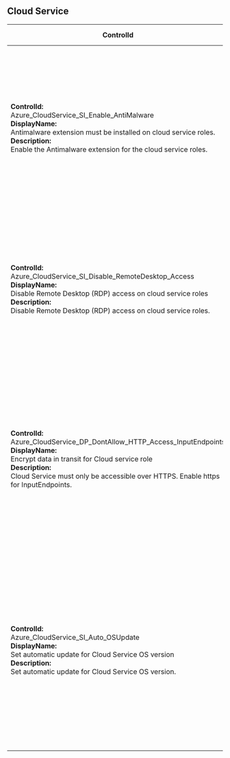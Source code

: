 ## Cloud Service

| ControlId | Dependent Azure API(s) and Properties | Control spec-let |
|-----------|-------------------------------------|------------------|
| <b>ControlId:</b><br>Azure_CloudService_SI_Enable_AntiMalware<br><b>DisplayName:</b><br>Antimalware extension must be installed on cloud service roles. <br><b>Description: </b><br> Enable the Antimalware extension for the cloud service roles.| <b>ARM API to get the list of Deployment Slots in a Cloud Service:</b><br> /subscriptions/{subscriptionId}/resourceGroups/{resourceGroupName}/providers/<br>Microsoft.ClassicCompute/domainNames/{cloudServiceName}/<br>deploymentSlots?api-version=2016-11-01<br><b>Properties:</b><br>properties.slotType<br><b>ARM API to get the list of Cloud Service Roles in a Deployment Slot:</b><br> /subscriptions/{subscriptionId}/resourceGroups/{resourceGroupName}/providers/<br>Microsoft.ClassicCompute/domainNames/{cloudServiceName}/<br>slots/{slotName}/roles?api-version=2016-04-01<br><b>Properties:</b><br>[\*].name<br><b>ARM API to get the list of Extensions in a Cloud Service Role:</b><br> /subscriptions/{subscriptionId}/resourceGroups/{resourceGroupName}/providers/<br>Microsoft.ClassicCompute/domainNames/{cloudServiceName}/<br>slots/{slotName}/roles/{roleName}/extensionReferences?api-version=2015-06-01<br><b>Properties:</b><br>name: 'PaaSAntimalware-****'<br>[\*].properties.name, [\*].properties.state | <b>Passed:</b><br>Antimalware extension is enabled for all the roles in this Cloud Service.<br><b>Failed:</b><br>Antimalware extension is not enabled for one or more roles in this Cloud Service. |
| <b>ControlId:</b><br>Azure_CloudService_SI_Disable_RemoteDesktop_Access<br><b>DisplayName:</b><br>Disable Remote Desktop (RDP) access on cloud service roles<br><b>Description: </b><br>Disable Remote Desktop (RDP) access on cloud service roles. | <b>ARM API to get the list of Deployment Slots in a Cloud Service:</b><br> /subscriptions/{subscriptionId}/resourceGroups/{resourceGroupName}/providers/<br>Microsoft.ClassicCompute/domainNames/{cloudServiceName}/<br>deploymentSlots?api-version=2016-11-01<br><b>Properties:</b><br>properties.slotType, properties.configuration<br><b>ARM API to get the list of Cloud Service Roles in a Deployment Slot:</b><br> /subscriptions/{subscriptionId}/resourceGroups/{resourceGroupName}/providers/<br>Microsoft.ClassicCompute/domainNames/{cloudServiceName}/<br>slots/{slotName}/roles?api-version=2016-04-01<br><b>Properties:</b><br>[\*].name<br><b>ARM API to get the list of Extensions in a Cloud Service Role:</b><br> /subscriptions/{subscriptionId}/resourceGroups/{resourceGroupName}/providers/<br>Microsoft.ClassicCompute/domainNames/{cloudServiceName}/<br>slots/{slotName}/roles/{roleName}/extensionReferences?api-version=2015-06-01<br><b>Properties:</b><br>[\*].properties.name, [\*].properties.state | <b>Passed:</b><br>Remote Desktop access is not enabled for any Cloud Service Role.<br><b>Failed:</b><br>Remote Desktop access is enabled for Cloud Service Role(s). |
| <b>ControlId:</b><br>Azure_CloudService_DP_DontAllow_HTTP_Access_InputEndpoints<br><b>DisplayName:</b><br>Encrypt data in transit for Cloud service role <br><b>Description: </b><br> Cloud Service must only be accessible over HTTPS. Enable https for InputEndpoints.| <b> ARM API to get Cloud Service roles details: </b> <br> /subscriptions/{subscriptionId}/resourceGroups/{resourceGroupName}/providers/Microsoft.ClassicCompute/domainNames/{cloudServiceName}/slots/{slotName}/roles/{roleName}?api-version=2016-04-01  <br><b>Properties:</b><br> name: 'properties.inputEndpoints.protocol| <b>Passed: </b><br>No active non SSL enabled input endpoints for all the roles in cloud service. <br><b>Failed: </b><br>Active non SSL enabled input endpoints are present for any of the roles in cloud service. |
| <b>ControlId:</b><br>Azure_CloudService_SI_Auto_OSUpdate<br><b>DisplayName:</b><br>Set automatic update for Cloud Service OS version<br><b>Description: </b><br> Set automatic update for Cloud Service OS version.| <b> ARM API to get Cloud Service extension details: </b> <br> /subscriptions/{subscriptionId}/resourceGroups/{resourceGroupName}/providers/Microsoft.ClassicCompute/domainNames/{cloudServiceName}/slots/{slotName}/roles?api-version=2016-04-01<br><b>Properties:</b><br> name: properties.slotType,properties.configuration.osVersion | <b>Passed: </b><br> Cloud service is enabled with automatic OS updates for all slots with slotType as 'Role'. <br><b>Failed: </b><br> Cloud service is not set up for automatic OS updates for any of the slots with slotType as 'Role'. |